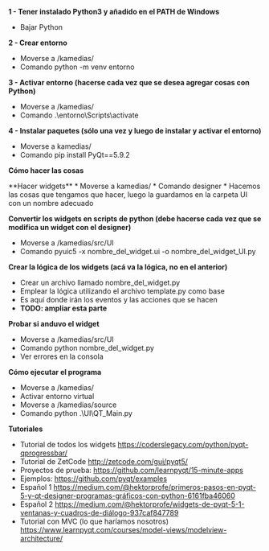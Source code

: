 **1 - Tener instalado Python3 y añadido en el PATH de Windows**
* Bajar Python

**2 - Crear entorno**
* Moverse a /kamedias/
* Comando python -m venv entorno

**3 - Activar entorno (hacerse cada vez que se desea agregar cosas con Python)**
* Moverse a /kamedias/
* Comando .\entorno\Scripts\activate

**4 - Instalar paquetes (sólo una vez y luego de instalar y activar el entorno)**
* Moverse a kamedias/
* Comando pip install PyQt==5.9.2

**Cómo hacer las cosas**
</p>
**Hacer widgets**
* Moverse a kamedias/
* Comando designer
* Hacemos las cosas que tengamos que hacer, luego la guardamos en la carpeta UI con un nombre adecuado

**Convertir los widgets en scripts de python (debe hacerse cada vez que se modifica un widget con el designer)**
* Moverse a /kamedias/src/UI
* Comando pyuic5 -x nombre_del_widget.ui -o nombre_del_widget_UI.py

**Crear la lógica de los widgets (acá va la lógica, no en el anterior)**
* Crear un archivo llamado nombre_del_widget.py
* Emplear la lógica utilizando el archivo template.py como base
* Es aquí donde irán los eventos y las acciones que se hacen
* **TODO: ampliar esta parte**

**Probar si anduvo el widget**
* Moverse a /kamedias/src/UI
* Comando python nombre_del_widget.py
* Ver errores en la consola

**Cómo ejecutar el programa**
* Moverse a /kamedias/
* Activar entorno virtual
* Moverse a /kamedias/source
* Comando python .\UI\QT_Main.py

**Tutoriales**
* Tutorial de todos los widgets https://coderslegacy.com/python/pyqt-qprogressbar/
* Tutorial de ZetCode http://zetcode.com/gui/pyqt5/
* Proyectos de prueba: https://github.com/learnpyqt/15-minute-apps
* Ejemplos: https://github.com/pyqt/examples
* Español 1 https://medium.com/@hektorprofe/primeros-pasos-en-pyqt-5-y-qt-designer-programas-gráficos-con-python-6161fba46060
* Español 2 https://medium.com/@hektorprofe/widgets-de-pyqt-5-1-ventanas-y-cuadros-de-diálogo-937caf847789
* Tutorial con MVC (lo que haríamos nosotros) https://www.learnpyqt.com/courses/model-views/modelview-architecture/